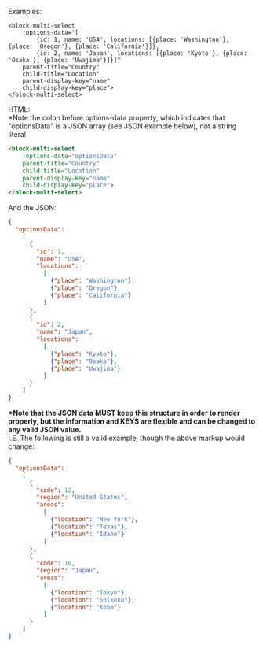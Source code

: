 Examples:

```vue
<block-multi-select
    :options-data="[
        {id: 1, name: 'USA', locations: [{place: 'Washington'}, {place: 'Oregon'}, {place: 'California'}]},
        {id: 2, name: 'Japan', locations: [{place: 'Kyoto'}, {place: 'Osaka'}, {place: 'Uwajima'}]}]"
    parent-title="Country"
    child-title="Location"
    parent-display-key="name"
    child-display-key="place">
</block-multi-select>
```

HTML: <br>
*Note the colon before options-data property, which indicates that "optionsData" is a JSON array (see JSON example below), not a string literal
```html
<block-multi-select
    :options-data="optionsData"
    parent-title="Country"
    child-title="Location"
    parent-display-key="name"
    child-display-key="place">
</block-multi-select>
```

And the JSON: 

```json
{
  "optionsData": 
    [
      {
        "id": 1,
        "name": "USA", 
        "locations": 
          [
            {"place": "Washington"},
            {"place": "Oregon"},
            {"place": "California"}
          ]
      },
      {
        "id": 2,
        "name": "Japan", 
        "locations": 
          [
            {"place": "Kyoto"},
            {"place": "Osaka"},
            {"place": "Uwajima"}
          ]
      }
    ]
}
```

**&ast;Note that the JSON data MUST keep this structure in order to render properly, but the information and KEYS are flexible
and can be changed to any valid JSON value.**
<br>
I.E. The following is still a valid example, though the above markup would change:

```json
{
  "optionsData": 
    [
      {
        "code": 12,
        "region": "United States", 
        "areas": 
          [
            {"location": "New York"},
            {"location": "Texas"},
            {"location": "Idaho"}
          ]
      },
      {
        "code": 10,
        "region": "Japan", 
        "areas": 
          [
            {"location": "Tokyo"}, 
            {"location": "Shikoku"}, 
            {"location": "Kobe"}
          ]
      }
    ]
}
```